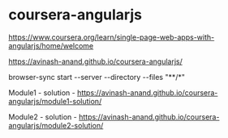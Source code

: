 # coursera-angularjs
https://www.coursera.org/learn/single-page-web-apps-with-angularjs/home/welcome

https://avinash-anand.github.io/coursera-angularjs/

browser-sync start --server --directory --files "**/*"

Module1 - solution - https://avinash-anand.github.io/coursera-angularjs/module1-solution/

Module2 - solution - https://avinash-anand.github.io/coursera-angularjs/module2-solution/
